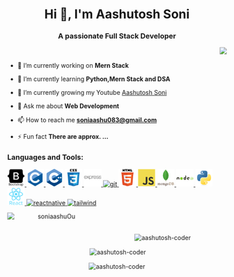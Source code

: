 <h1 align="center">Hi 👋, I'm Aashutosh Soni</h1>
<h3 align="center">A passionate Full Stack Developer</h3>
<p align ="right" ><img src="https://i.gifer.com/7SvE.gif"></p>



- 🔭 I’m currently working on **Mern Stack**

- 🌱 I’m currently learning **Python,Mern Stack and DSA**

- 👯 I’m currently growing my Youtube [Aashutosh Soni](https://www.youtube.com/channel/UCq4mnd7-qRFbO4wIib3IQ8g)

- 💬 Ask me about **Web Development**

- 📫 How to reach me **soniaashu083@gmail.com**

- ⚡ Fun fact **There are approx. ...**



<h3 align="centre">Languages and Tools:</h3>
<p align="centre"> <a href="https://getbootstrap.com" target="_blank" rel="noreferrer"> <img src="https://raw.githubusercontent.com/devicons/devicon/master/icons/bootstrap/bootstrap-plain-wordmark.svg" alt="bootstrap" width="40" height="40"/> </a> <a href="https://www.cprogramming.com/" target="_blank" rel="noreferrer"> <img src="https://raw.githubusercontent.com/devicons/devicon/master/icons/c/c-original.svg" alt="c" width="40" height="40"/> </a> <a href="https://www.w3schools.com/cpp/" target="_blank" rel="noreferrer"> <img src="https://raw.githubusercontent.com/devicons/devicon/master/icons/cplusplus/cplusplus-original.svg" alt="cplusplus" width="40" height="40"/> </a> <a href="https://www.w3schools.com/css/" target="_blank" rel="noreferrer"> <img src="https://raw.githubusercontent.com/devicons/devicon/master/icons/css3/css3-original-wordmark.svg" alt="css3" width="40" height="40"/> </a> <a href="https://expressjs.com" target="_blank" rel="noreferrer"> <img src="https://raw.githubusercontent.com/devicons/devicon/master/icons/express/express-original-wordmark.svg" alt="express" width="40" height="40"/> </a> <a href="https://git-scm.com/" target="_blank" rel="noreferrer"> <img src="https://www.vectorlogo.zone/logos/git-scm/git-scm-icon.svg" alt="git" width="40" height="40"/> </a> <a href="https://www.w3.org/html/" target="_blank" rel="noreferrer"> <img src="https://raw.githubusercontent.com/devicons/devicon/master/icons/html5/html5-original-wordmark.svg" alt="html5" width="40" height="40"/> </a> <a href="https://developer.mozilla.org/en-US/docs/Web/JavaScript" target="_blank" rel="noreferrer"> <img src="https://raw.githubusercontent.com/devicons/devicon/master/icons/javascript/javascript-original.svg" alt="javascript" width="40" height="40"/> </a> <a href="https://www.mongodb.com/" target="_blank" rel="noreferrer"> <img src="https://raw.githubusercontent.com/devicons/devicon/master/icons/mongodb/mongodb-original-wordmark.svg" alt="mongodb" width="40" height="40"/> </a> <a href="https://nodejs.org" target="_blank" rel="noreferrer"> <img src="https://raw.githubusercontent.com/devicons/devicon/master/icons/nodejs/nodejs-original-wordmark.svg" alt="nodejs" width="40" height="40"/> </a> <a href="https://www.python.org" target="_blank" rel="noreferrer"> <img src="https://raw.githubusercontent.com/devicons/devicon/master/icons/python/python-original.svg" alt="python" width="40" height="40"/> </a> <a href="https://reactjs.org/" target="_blank" rel="noreferrer"> <img src="https://raw.githubusercontent.com/devicons/devicon/master/icons/react/react-original-wordmark.svg" alt="react" width="40" height="40"/> </a> <a href="https://reactnative.dev/" target="_blank" rel="noreferrer"> <img src="https://reactnative.dev/img/header_logo.svg" alt="reactnative" width="40" height="40"/> </a> <a href="https://tailwindcss.com/" target="_blank" rel="noreferrer"> <img src="https://www.vectorlogo.zone/logos/tailwindcss/tailwindcss-icon.svg" alt="tailwind" width="40" height="40"/> </a> </p>


<p align = "center" ><a href="https://www.buymeacoffee.com/soniaashuOu"> <img align="left" src="https://cdn.buymeacoffee.com/buttons/v2/default-yellow.png" height="50" width="210" alt="soniaashuOu" /></a></p><br><br>

<p align = "center" ><img align="center" src="https://github-readme-stats.vercel.app/api/top-langs?username=aashutosh-coder&show_icons=true&locale=en&layout=compact" alt="aashutosh-coder" /></p>

<p align = "center">&nbsp;<img align="center" src="https://github-readme-stats.vercel.app/api?username=aashutosh-coder&show_icons=true&locale=en" alt="aashutosh-coder" /></p>

<p align = "center" ><img align="center" src="https://github-readme-streak-stats.herokuapp.com/?user=aashutosh-coder&" alt="aashutosh-coder" /></p>

